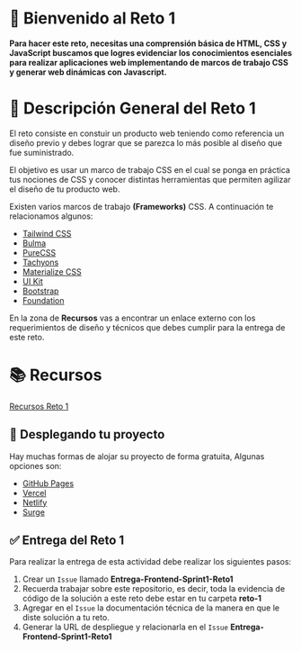 # 👋 Bienvenido al Reto 1

**Para hacer este reto, necesitas una comprensión básica de HTML, CSS y JavaScript buscamos que logres evidenciar los conocimientos esenciales para realizar aplicaciones web implementando de marcos de trabajo CSS y generar web dinámicas con Javascript.**

# 📝 Descripción General del Reto 1

El reto consiste en constuir un producto web teniendo como referencia un diseño previo y debes lograr que se parezca lo más posible al diseño que fue suministrado.

El objetivo es usar un marco de trabajo CSS en el cual se ponga en práctica tus nociones de CSS y conocer distintas herramientas que permiten agilizar el diseño de tu producto web.

Existen varios marcos de trabajo **(Frameworks)** CSS. A continuación te relacionamos algunos:

- [Tailwind CSS](https://tailwindcss.com/)
- [Bulma](https://bulma.io/)
- [PureCSS](https://purecss.io/)
- [Tachyons](http://tachyons.io/)
- [Materialize CSS](https://materializecss.com/)
- [UI Kit](https://getuikit.com/)
- [Bootstrap](https://getbootstrap.com/)
- [Foundation](https://get.foundation/)


En la zona de **Recursos** vas a encontrar un enlace externo con los requerimientos de diseño y técnicos que debes cumplir para la entrega de este reto.

# 📚 Recursos

[Recursos Reto 1](https://drive.google.com/drive/folders/153eIyNpBd-00J_HZWs1aIp1QO8tnUIN2?usp=sharing) 

## 🚀 Desplegando tu proyecto

Hay muchas formas de alojar su proyecto de forma gratuita, Algunas opciones son:

- [GitHub Pages](https://pages.github.com/)
- [Vercel](https://vercel.com/)
- [Netlify](https://www.netlify.com/)
- [Surge](https://surge.sh/)

## ✅ Entrega del Reto 1

Para realizar la entrega de esta actividad debe realizar los siguientes pasos:

1. Crear un `Issue` llamado **Entrega-Frontend-Sprint1-Reto1**
2. Recuerda trabajar sobre este repositorio, es decir, toda la evidencia de código de la solución a este reto debe estar en tu carpeta **reto-1**
3. Agregar en el `Issue` la documentación técnica de la manera en que le diste solución a tu reto.
4. Generar la URL de despliegue y relacionarla en el `Issue` **Entrega-Frontend-Sprint1-Reto1**
    

